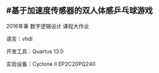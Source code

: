 #基于加速度传感器的双人体感乒乓球游戏
----------
2016年春 数字逻辑设计 课程大作业

语言：vhdl

开发工具：Quartus 13.0

实验设备：Cyclone II EP2C20PQ240